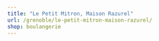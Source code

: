 ```yaml
---
title: "Le Petit Mitron, Maison Razurel"
url: /grenoble/le-petit-mitron-maison-razurel/
shop: boulangerie
---
```

